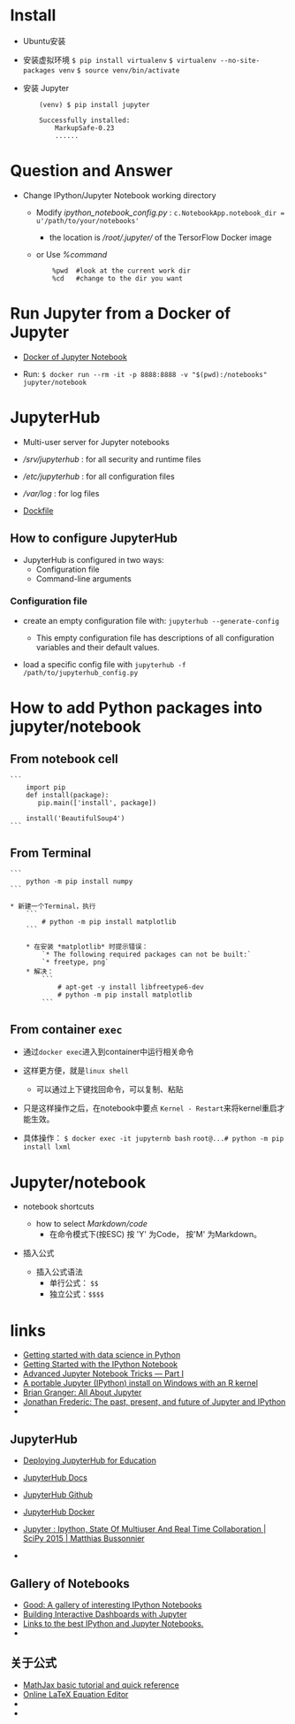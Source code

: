 
# Install

* Ubuntu安装

* 安装虚拟环境
    `$ pip install virtualenv`
    `$ virtualenv --no-site-packages venv`
    `$ source venv/bin/activate`
    
* 安装 Jupyter
    ```
        (venv) $ pip install jupyter
        
        Successfully installed: 
            MarkupSafe-0.23
            ......
    ```
    
    
# Question and Answer

* Change IPython/Jupyter Notebook working directory
    * Modify *ipython_notebook_config.py* :
        `c.NotebookApp.notebook_dir = u'/path/to/your/notebooks'`
        * the location is */root/.jupyter/* of the TersorFlow Docker image
        
    * or Use *%command* 
        ```
            %pwd  #look at the current work dir
            %cd   #change to the dir you want 
        ```
# Run Jupyter from a Docker of Jupyter

* [Docker of Jupyter Notebook](https://hub.docker.com/r/jupyter/notebook/)

* Run:
    `$ docker run --rm -it -p 8888:8888 -v "$(pwd):/notebooks" jupyter/notebook`
    
# JupyterHub

* Multi-user server for Jupyter notebooks

* */srv/jupyterhub* : for all security and runtime files
* */etc/jupyterhub* : for all configuration files
* */var/log* : for log files

* [Dockfile](https://hub.docker.com/r/jupyter/jupyterhub/~/dockerfile/)

## How to configure JupyterHub

* JupyterHub is configured in two ways:
    * Configuration file
    * Command-line arguments
    
    
### Configuration file

* create an empty configuration file with:
    `jupyterhub --generate-config`
    
    * This empty configuration file has descriptions of all configuration variables and their default values.
* load a specific config file with
    `jupyterhub -f /path/to/jupyterhub_config.py`

# How to add Python packages into jupyter/notebook

## From notebook cell
    ```
        import pip    
        def install(package):
           pip.main(['install', package])

        install('BeautifulSoup4')
    ```
    
## From Terminal
    ```
        python -m pip install numpy
    ```
    
    * 新建一个Terminal，执行
        ```
            # python -m pip install matplotlib
        ```
        
        * 在安装 *matplotlib* 时提示错误：
            `* The following required packages can not be built:`
            `* freetype, png`
        * 解决：
            ```
                # apt-get -y install libfreetype6-dev
                # python -m pip install matplotlib
            ```

## From container `exec`

* 通过`docker exec`进入到container中运行相关命令
* 这样更方便，就是`linux shell`
    * 可以通过上下键找回命令，可以复制、粘贴
* 只是这样操作之后，在notebook中要点 `Kernel - Restart`来将kernel重启才能生效。
    
* 具体操作：
    `$ docker exec -it jupyternb bash`
    `root@...# python -m pip install lxml`

# Jupyter/notebook

* notebook shortcuts 
    * how to select *Markdown/code*
        * 在命令模式下(按ESC) 按 'Y' 为Code， 按'M' 为Markdown。
        
        
        
* 插入公式
    * 插入公式语法
        * 单行公式： `$$`
        * 独立公式：`$$$$`
    
    
    
    
    
# links

- [Getting started with data science in Python](https://www.dataquest.io/blog/python-data-science/)
- [Getting Started with the IPython Notebook](https://www.safaribooksonline.com/blog/2013/12/12/start-ipython-notebook/)
- [Advanced Jupyter Notebook Tricks — Part I](http://blog.dominodatalab.com/lesser-known-ways-of-using-notebooks/)
- [A portable Jupyter (IPython) install on Windows with an R kernel](http://www.walkingrandomly.com/?p=5734)
- [Brian Granger: All About Jupyter](https://www.youtube.com/watch?v=GMKZD1Ohlzk)
- [Jonathan Frederic: The past, present, and future of Jupyter and IPython](https://www.youtube.com/watch?v=7eQYZGf9--0&index=11&list=PLCDlZzVd_jn8JvSPVzf4CKGvz4ttMlcAL)
- []()

## JupyterHub

- [Deploying JupyterHub for Education](https://developer.rackspace.com/blog/deploying-jupyterhub-for-education/)
- [JupyterHub Docs](https://jupyterhub.readthedocs.org/en/latest/)
- [JupyterHub Github](https://github.com/jupyter/jupyterhub)
- [JupyterHub Docker](https://hub.docker.com/r/jupyter/jupyterhub/)

- [Jupyter : Ipython, State Of Multiuser And Real Time Collaboration | SciPy 2015 | Matthias Bussonnier](https://www.youtube.com/watch?v=DyGoHAP8B_s)
- []()

## Gallery of Notebooks

- [Good: A gallery of interesting IPython Notebooks](https://github.com/ipython/ipython/wiki/A-gallery-of-interesting-IPython-Notebooks)
- [Building Interactive Dashboards with Jupyter](http://blog.dominodatalab.com/interactive-dashboards-in-jupyter/)
- [Links to the best IPython and Jupyter Notebooks.](http://nb.bianp.net/sort/views/)
- []()

## 关于公式

- [MathJax basic tutorial and quick reference](http://meta.math.stackexchange.com/questions/5020/mathjax-basic-tutorial-and-quick-reference)
- [Online LaTeX Equation Editor](http://www.codecogs.com/latex/eqneditor.php)
- []()
- []()
